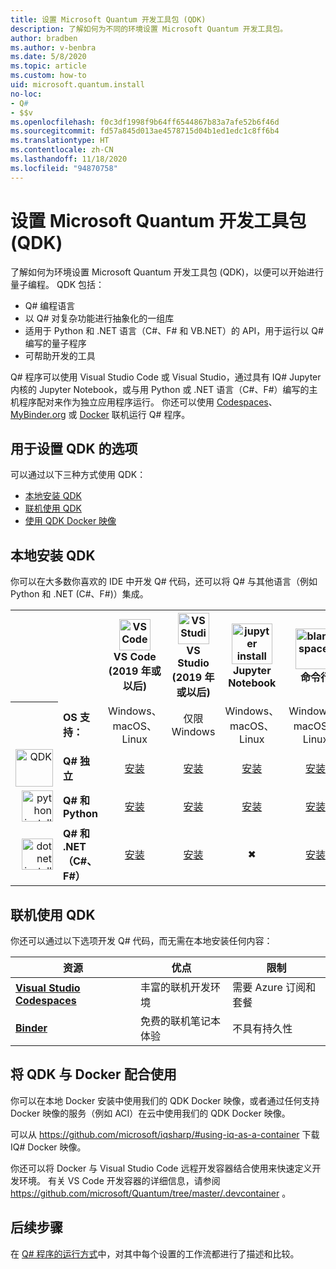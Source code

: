 ```yaml
---
title: 设置 Microsoft Quantum 开发工具包 (QDK)
description: 了解如何为不同的环境设置 Microsoft Quantum 开发工具包。
author: bradben
ms.author: v-benbra
ms.date: 5/8/2020
ms.topic: article
ms.custom: how-to
uid: microsoft.quantum.install
no-loc:
- Q#
- $$v
ms.openlocfilehash: f0c3df1998f9b64ff6544867b83a7afe52b6f46d
ms.sourcegitcommit: fd57a845d013ae4578715d04b1ed1edc1c8ff6b4
ms.translationtype: HT
ms.contentlocale: zh-CN
ms.lasthandoff: 11/18/2020
ms.locfileid: "94870758"
---
```

# <a name="setting-up-the-microsoft-quantum-development-kit-qdk"></a>设置 Microsoft Quantum 开发工具包 (QDK)

了解如何为环境设置 Microsoft Quantum 开发工具包 (QDK)，以便可以开始进行量子编程。 QDK 包括：

- Q# 编程语言
- 以 Q# 对复杂功能进行抽象化的一组库
- 适用于 Python 和 .NET 语言（C#、F# 和 VB.NET）的 API，用于运行以 Q# 编写的量子程序
- 可帮助开发的工具

Q# 程序可以使用 Visual Studio Code 或 Visual Studio，通过具有 IQ# Jupyter 内核的 Jupyter Notebook，或与用 Python 或 .NET 语言（C#、F#）编写的主机程序配对来作为独立应用程序运行。 你还可以使用 [Codespaces](https://online.visualstudio.com/)、[MyBinder.org](https://mybinder.org/) 或 [Docker](#use-the-qdk-with-docker) 联机运行 Q# 程序。 

## <a name="options-for-setting-up-the-qdk"></a>用于设置 QDK 的选项

可以通过以下三种方式使用 QDK：

- [本地安装 QDK](#install-the-qdk-locally)
- [联机使用 QDK](#use-the-qdk-online)
- [使用 QDK Docker 映像](#use-the-qdk-with-docker)

## <a name="install-the-qdk-locally"></a>本地安装 QDK

你可以在大多数你喜欢的 IDE 中开发 Q# 代码，还可以将 Q# 与其他语言（例如 Python 和 .NET (C#、F#)）集成。

<table>
    <tr>
        <th width=10%>&nbsp;</th>
        <th>&nbsp;</th>
        <th align="center" width=18%><img src="~/media/vs_code.png" alt="VS Code" width="50"/><br><b>VS Code<br>(2019 年或以后)</b></th>
        <th align="center" width=18%><img src="~/media/vs_studio.png" alt="VS Studio" width="50"/><br><b>VS Studio<br>(2019 年或以后)</b></th>
        <th align="center" width=18%><img src="~/media/jupyter-wht.png" alt="jupyter install" width="65"/><br><b>Jupyter Notebook</b></th>
        <th align="center" width=18%><img src="~/media/blank.png" alt="blank spacer" width="65"/><br><b>命令行</b></th>
    </tr>
    <tr>
        <th>&nbsp;</th>
        <td align="left"><b>OS 支持：</b></td>
        <td align="center">Windows、macOS、Linux</td>
        <td align="center">仅限 Windows</td>
        <td align="center">Windows、macOS、Linux</td>
        <td align="center">Windows、macOS、Linux</td>
    </tr>
    <tr>
        <td align="right"><img src="~/media/quantum-wht.png" alt="QDK" width="60"/></td>
        <td align="left"><b>Q# 独立</b></td>
        <td align="center"><a href="xref:microsoft.quantum.install.standalone">安装</a></td>
        <td align="center"><a href="xref:microsoft.quantum.install.standalone">安装</a></td>
        <td align="center"><a href="xref:microsoft.quantum.install.jupyter">安装</a></td>
        <td align="center"><a href="xref:microsoft.quantum.install.standalone">安装</a></td>
    </tr>
    <tr>
        <td align="right"><img src="~/media/python.png" alt="python install" width="50"/></td>
        <td align="left"><b>Q# 和 Python</b></td>
        <td align="center"><a href="xref:microsoft.quantum.install.python">安装</a></td>
        <td align="center"><a href="xref:microsoft.quantum.install.python">安装</a></td>
        <td align="center"><a href="xref:microsoft.quantum.install.jupyter">安装</a></td>
        <td align="center"><a href="xref:microsoft.quantum.install.python">安装</a></td>
    </tr>
    <tr>
        <td align="right"><img src="~/media/dot_net.png" alt="dotnet install" width="50"/></td>
        <td align="left"><b>Q# 和 .NET（C#、F#）</b></td> 
        <td align="center"><a href="xref:microsoft.quantum.install.cs">安装</a></td>
        <td align="center"><a href="xref:microsoft.quantum.install.cs">安装</a></td>
        <td align="center">&#10006;</td>
        <td align="center"><a href="xref:microsoft.quantum.install.cs">安装</a></td>
   </tr>
</table>

## <a name="use-the-qdk-online"></a>联机使用 QDK

你还可以通过以下选项开发 Q# 代码，而无需在本地安装任何内容：

|资源|优点|限制|
|---|---|---|
|[**Visual Studio Codespaces**](xref:microsoft.quantum.install.standalone)|丰富的联机开发环境  |需要 Azure 订阅和套餐 |
|[**Binder**](xref:microsoft.quantum.install.binder) | 免费的联机笔记本体验 |不具有持久性 |

## <a name="use-the-qdk-with-docker"></a>将 QDK 与 Docker 配合使用

你可以在本地 Docker 安装中使用我们的 QDK Docker 映像，或者通过任何支持 Docker 映像的服务（例如 ACI）在云中使用我们的 QDK Docker 映像。

可以从 https://github.com/microsoft/iqsharp/#using-iq-as-a-container 下载 IQ# Docker 映像。 

你还可以将 Docker 与 Visual Studio Code 远程开发容器结合使用来快速定义开发环境。 有关 VS Code 开发容器的详细信息，请参阅 https://github.com/microsoft/Quantum/tree/master/.devcontainer 。

## <a name="next-steps"></a>后续步骤

在 [Q# 程序的运行方式](xref:microsoft.quantum.guide.host-programs)中，对其中每个设置的工作流都进行了描述和比较。
